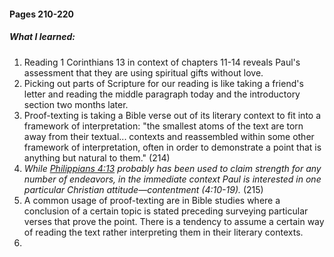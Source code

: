 #### Pages 210-220
##### What I learned:
1. Reading 1 Corinthians 13 in context of chapters 11-14 reveals Paul's assessment that they are using spiritual gifts without love.
1. Picking out parts of Scripture for our reading is like taking a friend's letter and reading the middle paragraph today and the introductory section two months later.
1. Proof-texting is taking a Bible verse out of its literary context to fit into a framework of interpretation: "the smallest atoms of the text are torn away from their textual... contexts and reassembled within some other framework of interpretation, often in order to demonstrate a point that is anything but natural to them." (214)
2. *While [Philippians 4:13](Philippians4#v.13) probably has been used to claim strength for any number of endeavors, in the immediate context Paul is interested in one particular Christian attitude—contentment (4:10-19).* (215)
3. A common usage of proof-texting are in Bible studies where a conclusion of a certain topic is stated preceding surveying particular verses that prove the point. There is a tendency to assume a certain way of reading the text rather interpreting them in their literary contexts.
4. 



